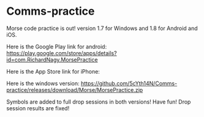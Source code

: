 # Comms-practice
Morse code practice is out! version 1.7 for Windows and 1.8 for Android and iOS.



Here is the Google Play link for android:
https://play.google.com/store/apps/details?id=com.RichardNagy.MorsePractice

Here is the App Store link for iPhone:

Here is the windows version:
https://github.com/5cYth14N/Comms-practice/releases/download/Morse/MorsePractice.zip

Symbols are added to full drop sessions in both versions! Have fun!
Drop session results are fixed!

